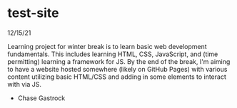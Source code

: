 # test-site
12/15/21

Learning project for winter break is to learn basic web development fundamentals.
This includes learning HTML, CSS, JavaScript, and (time permitting) learning a 
framework for JS. By the end of the break, I'm aiming to have a website hosted 
somewhere (likely on GitHub Pages) with various content utilizing basic HTML/CSS
and adding in some elements to interact with via JS.

- Chase Gastrock
